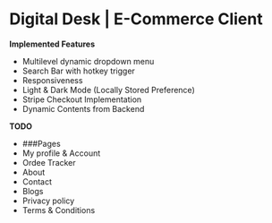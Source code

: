 # Digital Desk | E-Commerce Client

**Implemented Features**

- Multilevel dynamic dropdown menu
- Search Bar with hotkey trigger
- Responsiveness
- Light & Dark Mode (Locally Stored Preference)
- Stripe Checkout Implementation
- Dynamic Contents from Backend

**TODO**

- ###Pages
- My profile & Account
- Ordee Tracker
- About
- Contact
- Blogs
- Privacy policy
- Terms & Conditions

